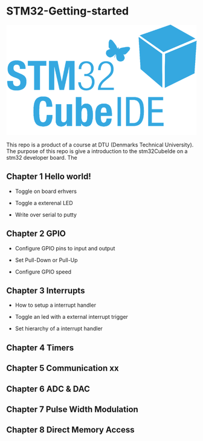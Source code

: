 # STM32-Getting-started

<p align="center">
    <img src = "STM32CubeLogo.png">
</p>


This repo is a product of a course at DTU (Denmarks Technical University). The purpose of this repo is give a introduction to the stm32CubeIde on a stm32 developer board. The 


## Chapter 1 Hello world!

- Toggle on board erhvers 

- Toggle a exterenal LED

- Write over serial to putty

## Chapter 2 GPIO

- Configure GPIO pins to input and output

- Set Pull-Down or Pull-Up

- Configure GPIO speed

## Chapter 3 Interrupts

- How to setup a interrupt handler

- Toggle an led with a external interrupt trigger

- Set hierarchy of a interrupt handler


## Chapter 4 Timers

## Chapter 5 Communication xx

## Chapter 6 ADC & DAC

## Chapter 7 Pulse Width Modulation

## Chapter 8 Direct Memory Access

